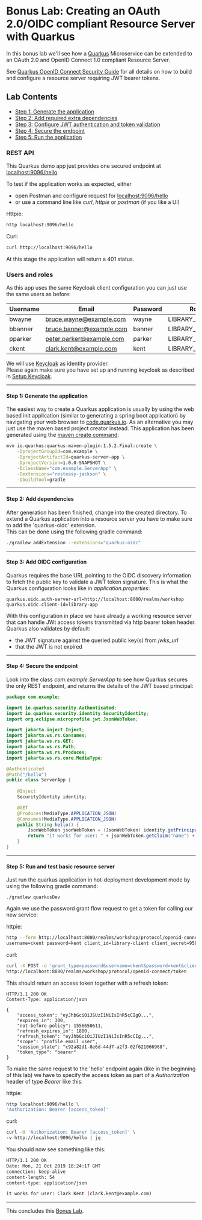 # Bonus Lab: Creating an OAuth 2.0/OIDC compliant Resource Server with Quarkus

In this bonus lab we'll see how a [Quarkus](https://quarkus.io/) Microservice can be extended to an OAuth 2.0 and OpenID Connect 1.0 
compliant Resource Server.

See [Quarkus OpenID Connect Security Guide](https://quarkus.io/guides/oidc-web-app-guide) 
for all details on how to build and configure a resource server requiring JWT bearer tokens. 

## Lab Contents

* [Step 1: Generate the application](#step-1-generate-the-application)
* [Step 2: Add required extra dependencies](#step-2-add-dependencies)
* [Step 3: Configure JWT authentication and token validation](#step-3-add-oidc-configuration)
* [Step 4: Secure the endpoint](#step-4-secure-the-endpoint)
* [Step 5: Run the application](#step-5-run-and-test-basic-resource-server)

### REST API

This Quarkus demo app just provides one secured endpoint at [localhost:9096/hello](http://localhost:9096/hello).

To test if the application works as expected, either

* open Postman and configure request for [localhost:9096/hello](http://localhost:9096/hello)
* or use a command line like _curl_, _httpie_ or _postman_ (if you like a UI)

Httpie:
```bash
http localhost:9096/hello
``` 

Curl:
```bash
curl http://localhost:9096/hello
```

At this stage the application will return a 401 status.

### Users and roles

As this app uses the same Keycloak client configuration you can just use the same users as before:

| Username | Email                    | Password | Role            |
| ---------| ------------------------ | -------- | --------------- |
| bwayne   | bruce.wayne@example.com  | wayne    | LIBRARY_USER    |
| bbanner  | bruce.banner@example.com | banner   | LIBRARY_USER    |
| pparker  | peter.parker@example.com | parker   | LIBRARY_CURATOR |
| ckent    | clark.kent@example.com   | kent     | LIBRARY_ADMIN   |

We will use [Keycloak](https://keycloak.org) as identity provider.  
Please again make sure you have set up and running
keycloak as described in [Setup Keycloak](../../setup/README.md).

<hr>

#### Step 1: Generate the application

The easiest way to create a Quarkus application is usually by using the web based init application (similar to generating a spring boot application)
by navigating your web browser to [code.quarkus.io](https://code.quarkus.io/).
As an alternative you may just use the maven based project creator instead.
This application has been generated using the [maven create command](https://docs.micronaut.io/latest/guide/index.html#buildCLI):

```bash
mvn io.quarkus:quarkus-maven-plugin:1.5.2.Final:create \
    -DprojectGroupId=com.example \
    -DprojectArtifactId=quarkus-server-app \
    -DprojectVersion=1.0.0-SNAPSHOT \
    -DclassName="com.example.ServerApp" \
    -Dextensions="resteasy-jackson" \
    -DbuildTool=gradle
```

<hr>

#### Step 2: Add dependencies  

After generation has been finished, change into the created directory.
To extend a Quarkus application into a resource server you have to make sure to add the 'quarkus-oidc' extension.  
This can be done using the following gradle command:

```bash
./gradlew addExtension --extensions="quarkus-oidc"
```

<hr>

#### Step 3: Add OIDC configuration

Quarkus requires the base URL pointing to the OIDC discovery information to fetch the public key to validate a JWT token signature. 
This is what the Quarkus configuration looks like in _application.properties_:  

```properties
quarkus.oidc.auth-server-url=http://localhost:8080/realms/workshop
quarkus.oidc.client-id=library-app
```

With this configuration in place we have already a working resource server
that can handle JWt access tokens transmitted via http bearer token header. 
Quarkus also validates by default:

* the JWT signature against the queried public key(s) from _jwks_url_
* that the JWT is not expired

<hr>

#### Step 4: Secure the endpoint

Look into the class _com.example.ServerApp_ to see how Quarkus secures the only REST endpoint, and returns the details of the JWT based
principal:

```java
package com.example;

import io.quarkus.security.Authenticated;
import io.quarkus.security.identity.SecurityIdentity;
import org.eclipse.microprofile.jwt.JsonWebToken;

import jakarta.inject.Inject;
import jakarta.ws.rs.Consumes;
import jakarta.ws.rs.GET;
import jakarta.ws.rs.Path;
import jakarta.ws.rs.Produces;
import jakarta.ws.rs.core.MediaType;

@Authenticated
@Path("/hello")
public class ServerApp {
    
    @Inject
    SecurityIdentity identity;

    @GET
    @Produces(MediaType.APPLICATION_JSON)
    @Consumes(MediaType.APPLICATION_JSON)
    public String hello() {
        JsonWebToken jsonWebToken = (JsonWebToken) identity.getPrincipal();
        return "it works for user: " + jsonWebToken.getClaim("name") + " (" + jsonWebToken.getClaim("email") + ")";
    }
}
```

<hr>

#### Step 5: Run and test basic resource server 

Just run the quarkus application in hot-deployment development mode by using the following gradle command:

```
./gradlew quarkusDev
```

Again we use the password grant flow request to get a token for calling our new service:

httpie:

```bash
http --form http://localhost:8080/realms/workshop/protocol/openid-connect/token grant_type=password \
username=ckent password=kent client_id=library-client client_secret=9584640c-3804-4dcd-997b-93593cfb9ea7
``` 

curl:

```bash
curl -X POST -d 'grant_type=password&username=ckent&password=kent&client_id=library-client&client_secret=9584640c-3804-4dcd-997b-93593cfb9ea7' \
http://localhost:8080/realms/workshop/protocol/openid-connect/token
```

This should return an access token together with a refresh token:

```http request
HTTP/1.1 200 OK
Content-Type: application/json

{
    "access_token": "eyJhbGciOiJSUzI1NiIsInR5cCIgO...",
    "expires_in": 300,
    "not-before-policy": 1556650611,
    "refresh_expires_in": 1800,
    "refresh_token": "eyJhbGciOiJIUzI1NiIsInR5cCIg...",
    "scope": "profile email user",
    "session_state": "c92a82d1-8e6d-44d7-a2f3-02f621066968",
    "token_type": "bearer"
}
```

To make the same request to the 'hello' endpoint again (like in the beginning of this lab) we have to
specify the access token as part of a _Authorization_ header of type _Bearer_ like this:

httpie:

```bash
http localhost:9096/hello \
'Authorization: Bearer [access_token]'
```

curl:

```bash
curl -H 'Authorization: Bearer [access_token]' \
-v http://localhost:9096/hello | jq
```

You should now see something like this:

```bash
HTTP/1.1 200 OK
Date: Mon, 21 Oct 2019 18:24:17 GMT
connection: keep-alive
content-length: 54
content-type: application/json

it works for user: Clark Kent (clark.kent@example.com)
```

<hr>

This concludes this [Bonus Lab](./README.md).   

